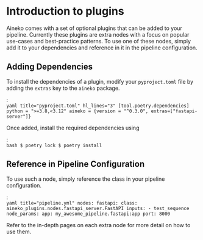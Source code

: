 # Introduction to plugins

Aineko comes with a set of optional plugins that can be added to your pipeline. Currently these plugins are extra nodes with a focus on popular use-cases and best-practice patterns.
To use one of these nodes, simply add it to your dependencies and reference in it in the pipeline configuration.

## Adding Dependencies

To install the dependencies of a plugin, modify your `pyproject.toml` file by adding the `extras` key to the `aineko` package.

:   
    ```yaml title="pyproject.toml" hl_lines="3"
    [tool.poetry.dependencies]
    python = ">=3.8,<3.12"
    aineko = {version = "^0.3.0", extras=["fastapi-server"]}
    ```

Once added, install the required dependencies using 

:   
    ```bash
    $ poetry lock
    $ poetry install
    ```

## Reference in Pipeline Configuration

To use such a node, simply reference the class in your pipeline configuration.

:   
    ```yaml title="pipeline.yml"
    nodes:
      fastapi:
        class: aineko_plugins.nodes.fastapi_server.FastAPI
        inputs:
          - test_sequence
        node_params:
          app: my_awesome_pipeline.fastapi:app
          port: 8000
    ```

Refer to the in-depth pages on each extra node for more detail on how to use them.